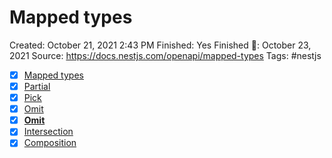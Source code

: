 # Mapped types

Created: October 21, 2021 2:43 PM
Finished: Yes
Finished 📅: October 23, 2021
Source: https://docs.nestjs.com/openapi/mapped-types
Tags: #nestjs

- [x]  [Mapped types](https://docs.nestjs.com/openapi/mapped-types#mapped-types)
- [x]  [Partial](https://docs.nestjs.com/openapi/mapped-types#partial)
- [x]  [Pick](https://docs.nestjs.com/openapi/mapped-types#pick)
- [x]  [Omit](https://docs.nestjs.com/openapi/mapped-types#omit)
- [x]  **[Omit](https://docs.nestjs.com/openapi/mapped-types#omit)**
- [x]  [Intersection](https://docs.nestjs.com/openapi/mapped-types#intersection)
- [x]  [Composition](https://docs.nestjs.com/openapi/mapped-types#composition)
